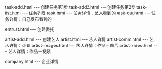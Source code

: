 task-add.html         --- 创建任务第1步
task-add2.html        --- 创建任务第2步
task-list.html        --- 任务列表
task.html             --- 任务详情：艺人看到的
task-our.html         --- 任务详情：自己发布看到的

entrust.html          --- 创建委托

artist-add.html       --- 创建艺人
artist.html           --- 艺人详情
artist-comm.html      --- 艺人详情：评论
artist-images.html    --- 艺人详情：作品－图片
artist-video.html     --- 艺人详情：作品－视频

company.html          --- 企业详情

